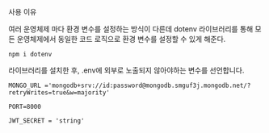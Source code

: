 사용 이유 

여러 운영체제 마다 환경 변수를 설정하는 방식이 다른데 dotenv 라이브러리를 통해 모든 운영체제에서 동일한 코드 로직으로 환경 변수를 설정할 수 있게 해준다. 

```
npm i dotenv
```

라이브러리를 설치한 후, .env에 외부로 노출되지 않아야하는 변수를 선언합니다. 

```
MONGO_URL ='mongodb+srv://id:password@mongodb.smguf3j.mongodb.net/?retryWrites=true&w=majority'

PORT=8000

JWT_SECRET = 'string'
```

